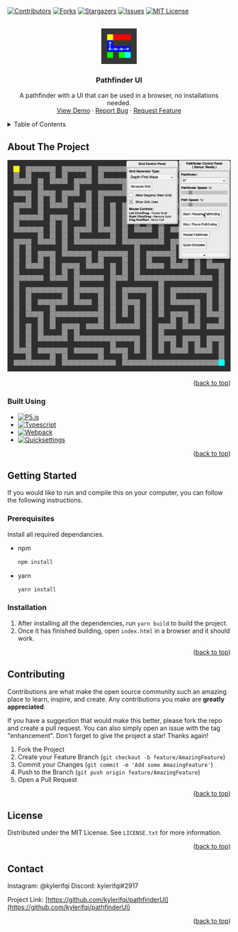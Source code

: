 <!-- Improved compatibility of back to top link: See: https://github.com/othneildrew/Best-README-Template/pull/73 -->
<a name="readme-top"></a>
<!--
*** Thanks for checking out the Best-README-Template. If you have a suggestion
*** that would make this better, please fork the repo and create a pull request
*** or simply open an issue with the tag "enhancement".
*** Don't forget to give the project a star!
*** Thanks again! Now go create something AMAZING! :D
-->



<!-- PROJECT SHIELDS -->
<!--
*** I'm using markdown "reference style" links for readability.
*** Reference links are enclosed in brackets [ ] instead of parentheses ( ).
*** See the bottom of this document for the declaration of the reference variables
*** for contributors-url, forks-url, etc. This is an optional, concise syntax you may use.
*** https://www.markdownguide.org/basic-syntax/#reference-style-links
-->
[![Contributors][contributors-shield]][contributors-url]
[![Forks][forks-shield]][forks-url]
[![Stargazers][stars-shield]][stars-url]
[![Issues][issues-shield]][issues-url]
[![MIT License][license-shield]][license-url]


<!-- PROJECT LOGO -->
<br />
<div align="center">
  <a href="https://github.com/kylerifqi/pathfinderUI">
    <img src="images/logo-1024.png" alt="Logo" width="80" height="80">
  </a>

<h3 align="center">Pathfinder UI</h3>

  <p align="center">
    A pathfinder with a UI that can be used in a browser, no installations needed.
    <br />
    <a href="https://kylerifqi.github.io/pathfinderUI/">View Demo</a>
    ·
    <a href="https://github.com/kylerifqi/pathfinderUI/issues">Report Bug</a>
    ·
    <a href="https://github.com/kylerifqi/pathfinderUI/issues">Request Feature</a>
  </p>
</div>



<!-- TABLE OF CONTENTS -->
<details>
  <summary>Table of Contents</summary>
  <ol>
    <li>
      <a href="#about-the-project">About The Project</a>
      <ul>
        <li><a href="#built-using">Built Using</a></li>
      </ul>
    </li>
    <li>
      <a href="#getting-started">Getting Started</a>
      <ul>
        <li><a href="#prerequisites">Prerequisites</a></li>
        <li><a href="#installation">Installation</a></li>
      </ul>
    </li>
    <li><a href="#contributing">Contributing</a></li>
    <li><a href="#license">License</a></li>
    <li><a href="#contact">Contact</a></li>
  </ol>
</details>



<!-- ABOUT THE PROJECT -->
## About The Project

[![Pathfinder UI Screen Shot][product-gif]](https://kylerifqi.github.io/pathfinderUI/)

<p align="right">(<a href="#readme-top">back to top</a>)</p>



### Built Using

* [![P5.js][P5.js]][p5-url]
* [![Typescript][Typescript]][ts-url]
* [![Webpack][Webpack]][wp-url]
* [![Quicksettings][Quicksettings]][qs-url]

<p align="right">(<a href="#readme-top">back to top</a>)</p>



<!-- GETTING STARTED -->
## Getting Started

If you would like to run and compile this on your computer, you can follow the following instructions.

### Prerequisites

Install all required dependancies.
* npm
  ```sh
  npm install
  ```

* yarn
  ```sh
  yarn install
  ```

### Installation

1. After installing all the dependencies, run `yarn build` to build the project.
2. Once it has finished building, open `index.html` in a browser and it should work.

<p align="right">(<a href="#readme-top">back to top</a>)</p>

<!-- CONTRIBUTING -->
## Contributing

Contributions are what make the open source community such an amazing place to learn, inspire, and create. Any contributions you make are **greatly appreciated**.

If you have a suggestion that would make this better, please fork the repo and create a pull request. You can also simply open an issue with the tag "enhancement".
Don't forget to give the project a star! Thanks again!

1. Fork the Project
2. Create your Feature Branch (`git checkout -b feature/AmazingFeature`)
3. Commit your Changes (`git commit -m 'Add some AmazingFeature'`)
4. Push to the Branch (`git push origin feature/AmazingFeature`)
5. Open a Pull Request

<p align="right">(<a href="#readme-top">back to top</a>)</p>



<!-- LICENSE -->
## License

Distributed under the MIT License. See `LICENSE.txt` for more information.

<p align="right">(<a href="#readme-top">back to top</a>)</p>



<!-- CONTACT -->
## Contact

Instagram: @kylerifqi
Discord: kylerifqi#2917

Project Link: [https://github.com/kylerifqi/pathfinderUI](https://github.com/kylerifqi/pathfinderUI)

<p align="right">(<a href="#readme-top">back to top</a>)</p>



<!-- MARKDOWN LINKS & IMAGES -->
<!-- https://www.markdownguide.org/basic-syntax/#reference-style-links -->
[contributors-shield]: https://img.shields.io/github/contributors/kylerifqi/pathfinderUI.svg?style=for-the-badge
[contributors-url]: https://github.com/kylerifqi/pathfinderUI/graphs/contributors
[forks-shield]: https://img.shields.io/github/forks/kylerifqi/pathfinderUI.svg?style=for-the-badge
[forks-url]: https://github.com/kylerifqi/pathfinderUI/network/members
[stars-shield]: https://img.shields.io/github/stars/kylerifqi/pathfinderUI.svg?style=for-the-badge
[stars-url]: https://github.com/kylerifqi/pathfinderUI/stargazers
[issues-shield]: https://img.shields.io/github/issues/kylerifqi/pathfinderUI.svg?style=for-the-badge
[issues-url]: https://github.com/kylerifqi/pathfinderUI/issues
[license-shield]: https://img.shields.io/github/license/kylerifqi/pathfinderUI.svg?style=for-the-badge
[license-url]: https://github.com/kylerifqi/pathfinderUI/blob/master/LICENSE.txt
[product-gif]: images/product-gif.gif

[p5.js]: https://img.shields.io/badge/p5.js-ED225D?style=for-the-badge&logo=p5dotjs&logoColorFFF
[p5-url]: https://p5js.org/
[Typescript]: https://img.shields.io/badge/typescript-3178C6?style=for-the-badge&logo=typescript&logoColor=FFF
[ts-url]: https://www.typescriptlang.org/
[Quicksettings]: https://img.shields.io/badge/quicksettings%20(modified)-e86819?style=for-the-badge
[qs-url]: https://github.com/bit101/quicksettings
[Webpack]: https://img.shields.io/badge/webpack-8DD6F9?style=for-the-badge&logo=webpack&logoColor=000
[wp-url]: https://github.com/bit101/quicksettings